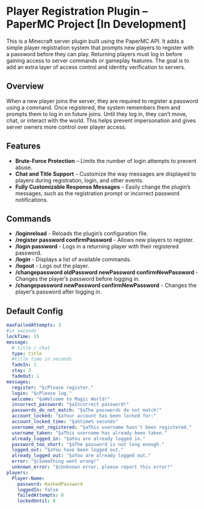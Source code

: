 # Player Registration Plugin – PaperMC Project [In Development]

This is a Minecraft server plugin built using the PaperMC API. It adds a simple player registration system that prompts new players to register with a password before they can play. Returning players must log in before gaining access to server commands or gameplay features. The goal is to add an extra layer of access control and identity verification to servers.

## Overview

When a new player joins the server, they are required to register a password using a command. Once registered, the system remembers them and prompts them to log in on future joins. Until they log in, they can’t move, chat, or interact with the world. This helps prevent impersonation and gives server owners more control over player access.

## Features

- **Brute-Force Protection** – Limits the number of login attempts to prevent abuse.
- **Chat and Title Support** – Customize the way messages are displayed to players during registration, login, and other events.
- **Fully Customizable Response Messages** – Easily change the plugin’s messages, such as the registration prompt or incorrect password notifications.

## Commands

- **/loginreload** - Reloads the plugin’s configuration file.
- **/register password confirmPassword** - Allows new players to register.
- **/login password** - Logs in a returning player with their registered password.
- **/login** - Displays a list of available commands.
- **/logout** - Logs out the player.
- **/changepassword oldPassword newPassword confirmNewPassword** - Changes the player’s password before logging in.
- **/changepassword newPassword confirmNewPassword** - Changes the player’s password after logging in.

## Default Config
```yaml
maxFailedAttempts: 3
#in seconds
lockTime: 15
message:
  # title / chat
  type: title
  #title time in seconds
  fadeIn: 1
  stay: 3
  fadeOut: 1
messages:
  register: "§cPlease register."
  login: "§cPlease log."
  welcome: "§aWelcome to Magic World!"
  incorrect_password: "§aIncorrect password!"
  passwords_do_not_match: "§aThe passwords do not match!"
  account_locked: "§aYour account has been locked for:"
  account_locked_time: "§a%time% seconds"
  username_not_registered: "§aThis username hasn't been registered."
  username_taken: "§aThis username has already been taken."
  already_logged_in: "§aYou are already logged in."
  password_too_short: "§aThe password is not long enough."
  logged_out: "§aYou have been logged out."
  already_logged_out: "§aYou are already logged out."
  error: "§cSomething went wrong!"
  unknown_error: "§cUnknown error, please report this error!"
players:
  Player-Name:
    password: HashedPassword
    loggedIn: false
    failedAttempts: 0
    lockedUntil: 0
```
